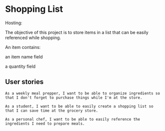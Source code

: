 # Shopping List

Hosting: 

The objective of this project is to store items in a list that can be easily referenced while shopping.

An item contains:

an item name field

a quantity field

## User stories

```
As a weekly meal prepper, I want to be able to organize ingredients so that I don't forget to purchase things while I'm at the store.

As a student, I want to be able to easily create a shopping list so that I can save time at the grocery store.

As a personal chef, I want to be able to easily reference the ingredients I need to prepare meals.

```